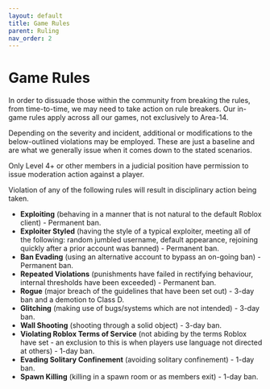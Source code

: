 ```yaml
---
layout: default
title: Game Rules
parent: Ruling
nav_order: 2
---
```


# Game Rules
In order to dissuade those within the community from breaking the rules, from time-to-time, we may need to take action on rule breakers. Our in-game rules apply across all our games, not exclusively to Area-14.

Depending on the severity and incident, additional or modifications to the below-outlined violations may be employed. These are just a baseline and are what we generally issue when it comes down to the stated scenarios.

Only Level 4+ or other members in a judicial position have permission to issue moderation action against a player.

Violation of any of the following rules will result in disciplinary action being taken.

- **Exploiting** (behaving in a manner that is not natural to the default Roblox client) - Permanent ban.
- **Exploiter Styled** (having the style of a typical exploiter, meeting all of the following: random jumbled username, default appearance, rejoining quickly after a prior account was banned) - Permanent ban.
- **Ban Evading** (using an alternative account to bypass an on-going ban) - Permanent ban.
- **Repeated Violations** (punishments have failed in rectifying behaviour, internal thresholds have been exceeded) - Permanent ban.
- **Rogue** (major breach of the guidelines that have been set out) - 3-day ban and a demotion to Class D.
- **Glitching** (making use of bugs/systems which are not intended) - 3-day ban.
- **Wall Shooting** (shooting through a solid object) - 3-day ban.
- **Violating Roblox Terms of Service** (not abiding by the terms Roblox have set - an exclusion to this is when players use language not directed at others) - 1-day ban.
- **Evading Solitary Confinement** (avoiding solitary confinement) - 1-day ban.
- **Spawn Killing** (killing in a spawn room or as members exit) - 1-day ban.